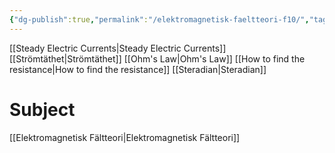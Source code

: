 ```yaml
---
{"dg-publish":true,"permalink":"/elektromagnetisk-faeltteori-f10/","tags":["föreläsning","elektromagnetiskfältteori"]}
---
```


[[Steady Electric Currents\|Steady Electric Currents]]
[[Strömtäthet\|Strömtäthet]]
[[Ohm's Law\|Ohm's Law]]
[[How to find the resistance\|How to find the resistance]]
[[Steradian\|Steradian]]

# Subject
[[Elektromagnetisk Fältteori\|Elektromagnetisk Fältteori]]
